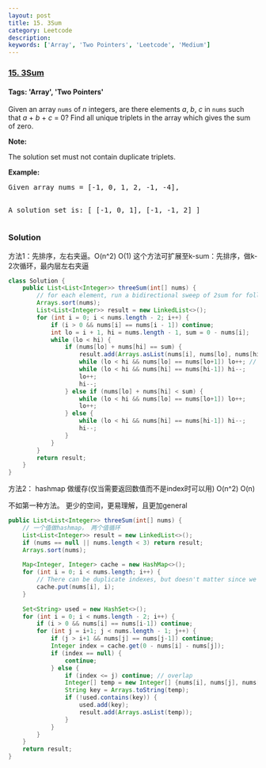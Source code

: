 ```yaml
---
layout: post
title: 15. 3Sum
category: Leetcode
description: 
keywords: ['Array', 'Two Pointers', 'Leetcode', 'Medium']
---
```

### [15. 3Sum](https://leetcode.com/problems/3sum)

#### Tags: 'Array', 'Two Pointers'

<div class="content__u3I1 question-content__JfgR"><div><p>Given an array <code>nums</code> of <em>n</em> integers, are there elements <em>a</em>, <em>b</em>, <em>c</em> in <code>nums</code> such that <em>a</em> + <em>b</em> + <em>c</em> = 0? Find all unique triplets in the array which gives the sum of zero.</p>
<p><strong>Note:</strong></p>
<p>The solution set must not contain duplicate triplets.</p>
<p><strong>Example:</strong></p>
<pre>Given array nums = [-1, 0, 1, 2, -1, -4],

A solution set is:
[
  [-1, 0, 1],
  [-1, -1, 2]
]
</pre>
</div></div>

### Solution
方法1：先排序，左右夹逼。O(n^2) O(1)
这个方法可扩展至k-sum：先排序，做k-2次循环，最内层左右夹逼
```java
class Solution {
    public List<List<Integer>> threeSum(int[] nums) {
        // for each element, run a bidirectional sweep of 2sum for following elements
        Arrays.sort(nums);
        List<List<Integer>> result = new LinkedList<>();
        for (int i = 0; i < nums.length - 2; i++) {
            if (i > 0 && nums[i] == nums[i - 1]) continue;
            int lo = i + 1, hi = nums.length - 1, sum = 0 - nums[i];
            while (lo < hi) {
                if (nums[lo] + nums[hi] == sum) {
                    result.add(Arrays.asList(nums[i], nums[lo], nums[hi]));
                    while (lo < hi && nums[lo] == nums[lo+1]) lo++; // skip duplicates when result foun
                    while (lo < hi && nums[hi] == nums[hi-1]) hi--;
                    lo++;
                    hi--;
                } else if (nums[lo] + nums[hi] < sum) {
                    while (lo < hi && nums[lo] == nums[lo+1]) lo++;
                    lo++;
                } else {
                    while (lo < hi && nums[hi] == nums[hi-1]) hi--;
                    hi--;
                }
            }
        }
        return result;
    }
}
```

方法2： hashmap 做缓存(仅当需要返回数值而不是index时可以用)  O(n^2) O(n)

不如第一种方法。 更少的空间，更易理解，且更加general
```java
public List<List<Integer>> threeSum(int[] nums) {
    // 一个值做hashmap， 两个值循环
    List<List<Integer>> result = new LinkedList<>();
    if (nums == null || nums.length < 3) return result;
    Arrays.sort(nums);
    
    Map<Integer, Integer> cache = new HashMap<>();
    for (int i = 0; i < nums.length; i++) {
        // There can be duplicate indexes, but doesn't matter since we only need value
        cache.put(nums[i], i); 
    }
    
    Set<String> used = new HashSet<>();
    for (int i = 0; i < nums.length - 2; i++) {
        if (i > 0 && nums[i] == nums[i-1]) continue;
        for (int j = i+1; j < nums.length - 1; j++) {
            if (j > i+1 && nums[j] == nums[j-1]) continue;
            Integer index = cache.get(0 - nums[i] - nums[j]);
            if (index == null) {
                continue;
            } else {
                if (index <= j) continue; // overlap
                Integer[] temp = new Integer[] {nums[i], nums[j], nums[index]};
                String key = Arrays.toString(temp);
                if (!used.contains(key)) {
                    used.add(key);
                    result.add(Arrays.asList(temp));
                }
            }
        }
    }
    return result;
}
```

